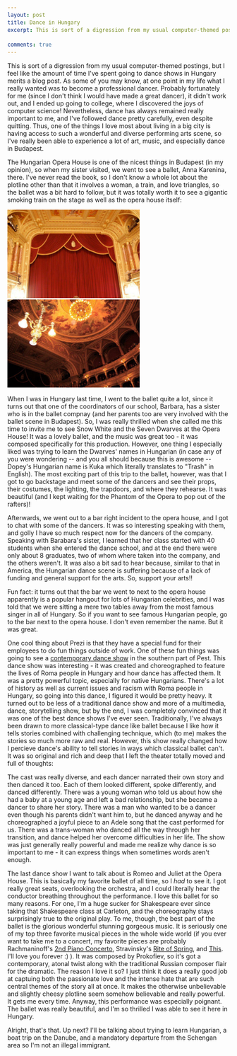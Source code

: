 ```yaml
---
layout: post
title: Dance in Hungary
excerpt: This is sort of a digression from my usual computer-themed postings, but I feel like the amount of time I've spent going to dance shows in Hungary merits a blog post.  As some of you may know, at one point in my life what I really wanted was to be a professional dancer.  Probably fortunately for me (since I don't think I would have made a great dancer), it didn't work out, and I ended up going to college, where I discovered the joys of computer science!  Nevertheless, dance has always remained really important to me, and I've followed dance pretty carefully, even despite quitting.  Thus, one of the things I love most about living in a big city is having access to such a wonderful and diverse performing arts scene, so I've really been able to experience a lot of art, music, and especially dance in Budapest. 

comments: true
---
```


This is sort of a digression from my usual computer-themed postings, but I feel like the amount of time I've spent going to dance shows in Hungary merits a blog post.  As some of you may know, at one point in my life what I really wanted was to become a professional dancer.  Probably fortunately for me (since I don't think I would have made a great dancer), it didn't work out, and I ended up going to college, where I discovered the joys of computer science!  Nevertheless, dance has always remained really important to me, and I've followed dance pretty carefully, even despite quitting.  Thus, one of the things I love most about living in a big city is having access to such a wonderful and diverse performing arts scene, so I've really been able to experience a lot of art, music, and especially dance in Budapest. 

The Hungarian Opera House is one of the nicest things in Budapest (in my opinion), so when my sister visited, we went to see a ballet, Anna Karenina, there.  I've never read the book, so I don't know a whole lot about the plotline other than that it involves a woman, a train, and love triangles, so the ballet was a bit hard to follow, but it was totally worth it to see a gigantic smoking train on the stage as well as the opera house itself:

<img src="/images/opera1.jpeg" width="300">

<img src="/images/opera2.jpeg" width="300">

When I was in Hungary last time, I went to the ballet quite a lot, since it turns out that one of the coordinators of our school, Barbara, has a sister who is in the ballet compnay (and her parents too are very involved with the ballet scene in Budapest).  So, I was really thrilled when she called me this time to invite me to see Snow White and the Seven Dwarves at the Opera House!  It was a lovely ballet, and the music was great too - it was composed specifically for this production.  However, one thing I especially liked was trying to learn the Dwarves' names in Hungarian (in case any of you were wondering -- and you all should because this is awesome -- Dopey's Hungarian name is Kuka which literally translates to "Trash" in English).  The most exciting part of this trip to the ballet, however, was that I got to go backstage and meet some of the dancers and see their props, their costumes, the lighting, the trapdoors, and where they rehearse.  It was beautiful (and I kept waiting for the Phantom of the Opera to pop out of the rafters)!

Afterwards, we went out to a bar right incident to the opera house, and I got to chat with some of the dancers.  It was so interesting speaking with them, and golly I have so much respect now for the dancers of the company.  Speaking with Barabara's sister, I learned that her class started with 40 students when she entered the dance school, and at the end there were only about 8 graduates, two of whom where taken into the company, and the others weren't.  It was also a bit sad to hear because, similar to that in America, the Hungarian dance scene is suffering because of a lack of funding and general support for the arts.  So, support your arts!!

Fun fact: it turns out that the bar we went to next to the opera house apparently is a popular hangout for lots of Hungarian celebrities, and I was told that we were sitting a mere two tables away from the most famous singer in all of Hungary.  So if you want to see famous Hungarian people, go to the bar next to the opera house.  I don't even remember the name.  But it was great.

One cool thing about Prezi is that they have a special fund for their employees to do fun things outside of work.  One of these fun things was going to see a <a href="http://trafo.hu/en-US/open_for_everything">contemporary dance show</a> in the southern part of Pest.  This dance show was interesting - it was created and choreographed to feature the lives of Roma people in Hungary and how dance has affected them.  It was a pretty powerful topic, especially for native Hungarians.  There's a lot of history as well as current issues and racism with Roma people in Hungary, so going into this dance, I figured it would be pretty heavy.  It turned out to be less of a traditional dance show and more of a multimedia, dance, storytelling show, but by the end, I was completely convinced that it was one of the best dance shows I've ever seen.  Traditionally, I've always been drawn to more classical-type dance like ballet because I like how it tells stories combined with challenging technique, which (to me) makes the stories so much more raw and real.  However, this show really changed how I percieve dance's ability to tell stories in ways which classical ballet can't.  It was so original and rich and deep that I left the theater totally moved and full of thoughts:   

The cast was really diverse, and each dancer narrated their own story and then danced it too.  Each of them looked different, spoke differently, and danced differently.  There was a young woman who told us about how she had a baby at a young age and left a bad relationship, but she became a dancer to share her story.  There was a man who wanted to be a dancer even though his parents didn't want him to, but he danced anyway and he choreographed a joyful piece to an Adele song that the cast performed for us.  There was a trans-woman who danced all the way through her transition, and dance helped her overcome difficulties in her life.  The show was just generally really powerful and made me realize why dance is so important to me - it can express things when sometimes words aren't enough.    

The last dance show I want to talk about is Romeo and Juliet at the Opera House.  This is basically my favorite ballet of all time, so I *had* to see it.  I got really great seats, overlooking the orchestra, and I could literally hear the conductor breathing throughout the performance.  I love this ballet for so many reasons.  For one, I'm a huge sucker for Shakespeare ever since taking that Shakespeare class at Carleton, and the choreography stays surprisingly true to the original play.  To me, though, the best part of the ballet is the glorious wonderful stunning gorgeous music.  It is seriously one of my top three favorite musical pieces in the whole wide world (if you ever want to take me to a concert, my favorite pieces are probably Rachmaninoff's <a href="http://www.youtube.com/watch?v=EWF10gP9LQQ&feature=relmfu">2nd Piano Concerto</a>, Stravinsky's <a href="http://www.youtube.com/watch?v=Vf0e_n49dcQ">Rite of Spring</a>, and <a href="http://www.youtube.com/watch?v=Z_hOR50u7ek&feature=relmfu">This</a>.  I'll love you forever :) ).  It was composed by Prokofiev, so it's got a contemporary, atonal twist along with the traditional Russian composer flair for the dramatic.  The reason I love it so?  I just think it does a really good job at captuing both the passionate love and the intense hate that are such central themes of the story all at once.  It makes the otherwise unbelievable and slightly cheesy plotline seem somehow believable and really powerful.  It gets me every time.  Anyway, this performance was especially poignant.  The ballet was really beautiful, and I'm so thrilled I was able to see it here in Hungary.  

Alright, that's that.  Up next?  I'll be talking about trying to learn Hungarian, a boat trip on the Danube, and a mandatory departure from the Schengan area so I'm not an illegal immigrant.  
